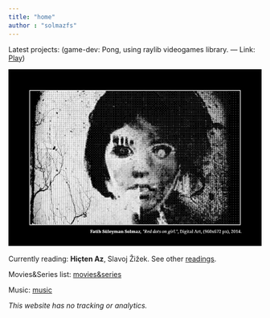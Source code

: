 ```yaml
---
title: "home"
author : "solmazfs"
---
```


Latest projects: (game-dev: Pong, using raylib videogames library. &mdash; Link: [Play](extra/raylib_pong-webasm/))

<img id="main-img" src="images/red.png" loading="lazy"/> 

Currently reading: **Hiçten Az**, Slavoj Žižek. See other [readings](books).

Movies&Series list: [movies&series](movies-and-series)

Music: [music](music)

<cite>This website has no tracking or analytics.</cite>
